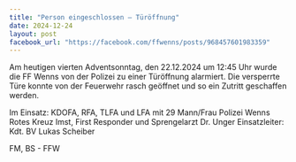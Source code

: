 ```yaml
---
title: "Person eingeschlossen – Türöffnung"
date: 2024-12-24
layout: post
facebook_url: "https://facebook.com/ffwenns/posts/968457601983359"
---
```


Am heutigen vierten Adventsonntag, den 22.12.2024 um 12:45 Uhr wurde die FF Wenns von der Polizei zu einer Türöffnung alarmiert. Die versperrte Türe konnte von der Feuerwehr rasch geöffnet und so ein Zutritt geschaffen werden. 

Im Einsatz:
 KDOFA, RFA, TLFA und LFA mit 29 Mann/Frau
 Polizei Wenns
️ Rotes Kreuz Imst, First Responder und Sprengelarzt Dr. Unger
 Einsatzleiter: Kdt. BV Lukas Scheiber

 FM, BS - FFW